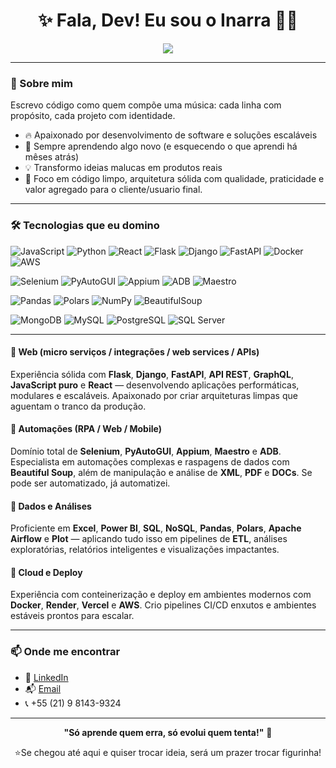 <h1 align="center">✨ Fala, Dev! Eu sou o Inarra 👨‍💻</h1>

<p align="center">
  <img src="https://readme-typing-svg.herokuapp.com?center=true&vCenter=true&color=0077b6&lines=Automation;Web+Developer;Data+Enginner;Aprendizado+Infinito" />
</p>

---

### 🚀 Sobre mim
  
Escrevo código como quem compõe uma música: cada linha com propósito, cada projeto com identidade.

- 🔥 Apaixonado por desenvolvimento de software e soluções escaláveis
- 🧠 Sempre aprendendo algo novo (e esquecendo o que aprendi há mêses atrás)
- 💡 Transformo ideias malucas em produtos reais
- 🎯 Foco em código limpo, arquitetura sólida com qualidade, praticidade e valor agregado para o cliente/usuario final.

---
### 🛠️ Tecnologias que eu domino

![JavaScript](https://img.shields.io/badge/-JavaScript-black?style=flat-square&logo=javascript)
![Python](https://img.shields.io/badge/-Python-black?style=flat-square&logo=python)
![React](https://img.shields.io/badge/-React-black?style=flat-square&logo=react)
![Flask](https://img.shields.io/badge/-Flask-black?style=flat-square&logo=flask)
![Django](https://img.shields.io/badge/-Django-black?style=flat-square&logo=django)
![FastAPI](https://img.shields.io/badge/-FastAPI-black?style=flat-square&logo=fastapi)
![Docker](https://img.shields.io/badge/-Docker-black?style=flat-square&logo=docker)
![AWS](https://img.shields.io/badge/-AWS-black?style=flat-square&logo=amazonaws)

![Selenium](https://img.shields.io/badge/-Selenium-black?style=flat-square&logo=selenium)
![PyAutoGUI](https://img.shields.io/badge/-PyAutoGUI-black?style=flat-square&logo=python)
![Appium](https://img.shields.io/badge/-Appium-black?style=flat-square&logo=appium)
![ADB](https://img.shields.io/badge/-ADB-black?style=flat-square&logo=android)
![Maestro](https://img.shields.io/badge/-Maestro-black?style=flat-square&logo=android)

![Pandas](https://img.shields.io/badge/-Pandas-black?style=flat-square&logo=pandas)
![Polars](https://img.shields.io/badge/-Polars-black?style=flat-square&logo=python)
![NumPy](https://img.shields.io/badge/-NumPy-black?style=flat-square&logo=numpy)
![BeautifulSoup](https://img.shields.io/badge/-BeautifulSoup-black?style=flat-square&logo=python)

![MongoDB](https://img.shields.io/badge/-MongoDB-black?style=flat-square&logo=mongodb)
![MySQL](https://img.shields.io/badge/-MySQL-black?style=flat-square&logo=mysql)
![PostgreSQL](https://img.shields.io/badge/-PostgreSQL-black?style=flat-square&logo=postgresql)
![SQL Server](https://img.shields.io/badge/-SQL%20Server-black?style=flat-square&logo=microsoftsqlserver)

---

#### 🔹 Web (micro serviços / integrações / web services / APIs)
Experiência sólida com **Flask**, **Django**, **FastAPI**, **API REST**, **GraphQL**, **JavaScript puro** e **React** — desenvolvendo aplicações performáticas, modulares e escaláveis. Apaixonado por criar arquiteturas limpas que aguentam o tranco da produção.

#### 🔹 Automações (RPA / Web / Mobile)
Domínio total de **Selenium**, **PyAutoGUI**, **Appium**, **Maestro** e **ADB**. Especialista em automações complexas e raspagens de dados com **Beautiful Soup**, além de manipulação e análise de **XML**, **PDF** e **DOCs**. Se pode ser automatizado, já automatizei.

#### 🔹 Dados e Análises
Proficiente em **Excel**, **Power BI**, **SQL**, **NoSQL**, **Pandas**, **Polars**, **Apache Airflow** e **Plot** — aplicando tudo isso em pipelines de **ETL**, análises exploratórias, relatórios inteligentes e visualizações impactantes.

#### 🔹 Cloud e Deploy
Experiência com conteinerização e deploy em ambientes modernos com **Docker**, **Render**, **Vercel** e **AWS**. Crio pipelines CI/CD enxutos e ambientes estáveis prontos para escalar.

---


### 📫 Onde me encontrar

- 💼 [LinkedIn](https://www.linkedin.com/in/carlos-inarra/)
- 📬 [Email](mailto:carlosinarra17@gmail.com)
- 📞 +55 (21) 9 8143-9324

---

<p align="center">
  <b>"Só aprende quem erra, só evolui quem tenta!"</b> 💬
</p>

<p align="center">
  ⭐Se chegou até aqui e quiser trocar ideia, será um prazer trocar figurinha!
</p>
